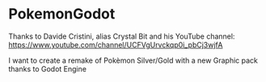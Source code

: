 # PokemonGodot

Thanks to Davide Cristini, alias Crystal Bit and his YouTube channel: https://www.youtube.com/channel/UCFVgUrvckqp0i_pbCj3wjfA

I want to create a remake of Pokèmon Silver/Gold with a new Graphic pack thanks to Godot Engine 
